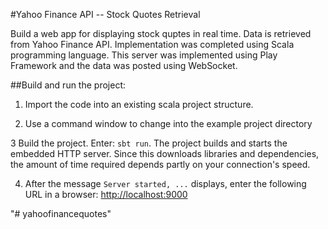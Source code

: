 #Yahoo Finance API -- Stock Quotes Retrieval

Build a web app for displaying stock quptes in real time. Data is retrieved from Yahoo Finance API. Implementation was completed using Scala programming language. This server was implemented using Play Framework and the data was posted using WebSocket. 

##Build and run the project:

1. Import the code into an existing scala project structure. 

2. Use a command window to change into the example project directory

3 Build the project. Enter: `sbt run`. The project builds and starts the embedded HTTP server. Since this downloads libraries and dependencies, the amount of time required depends partly on your connection's speed.

4. After the message `Server started, ...` displays, enter the following URL in a browser: <http://localhost:9000>

"# yahoofinancequotes" 
